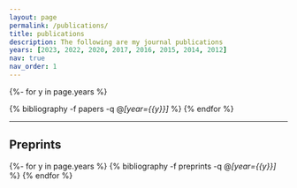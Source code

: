 ```yaml
---
layout: page
permalink: /publications/
title: publications
description: The following are my journal publications
years: [2023, 2022, 2020, 2017, 2016, 2015, 2014, 2012]
nav: true
nav_order: 1
---
```

<!-- _pages/publications.md -->
<div class="publications">

{%- for y in page.years %}
<!--  <h2 class="year">{{y}}</h2> -->
  {% bibliography -f papers -q @*[year={{y}}]* %}
{% endfor %}

</div>

------------------------------------------------------------------------------------------------------------------------

## Preprints

<div class="publications">

{%- for y in page.years %}
  {% bibliography -f preprints -q @*[year={{y}}]* %}
{% endfor %}

</div>
